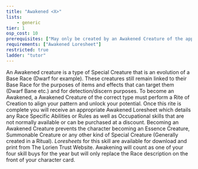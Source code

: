 ```yaml
---
title: "Awakened <X>"
lists:
    - generic
tier: 1
osp_cost: 10
prerequisites: ["May only be created by an Awakened Creature of the appropriate race"]
requirements: ["Awakened Loresheet"]
restricted: true
ladder: "tutor"
---
```

An Awakened creature is a type of Special Creature that is an evolution of a Base Race (Dwarf for example). These creatures still remain linked to their Base Race for the purposes of items and effects that can target them (Dwarf Bane etc.) and for detection/discern purposes. To become an Awakened, a Awakened Creature of the correct type must perform a Rite of Creation to align your pattern and unlock your potential. Once this rite is complete you will receive an appropriate Awakened Loresheet which details any Race Specific Abilities or Rules as well as Occupational skills that are not normally available or can be purchased at a discount. Becoming an Awakened Creature prevents the character becoming an Essence Creature, Summonable Creature or any other kind of Special Creature (Generally created in a Ritual). _Loresheets_ for this skill are available for download and print from The Lorien Trust Website. Awakening will count as one of your four skill buys for the year but will only replace the Race description on the front of your character card.